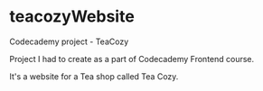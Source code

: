 # teacozyWebsite

Codecademy project - TeaCozy

Project I had to create as a part of Codecademy Frontend course.

It's a website for a Tea shop called Tea Cozy.
